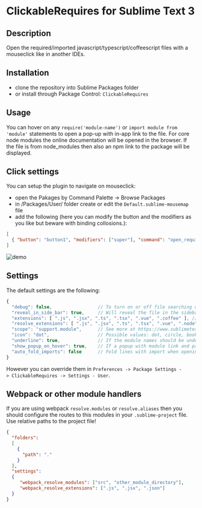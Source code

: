 # ClickableRequires for Sublime Text 3

## Description
Open the required/imported javascript/typescript/coffeescript files with a mouseclick like in another IDEs.

## Installation
* clone the repository into Sublime Packages folder
* or install through Package Control: `ClickableRequires`

## Usage
You can hover on any `require('module-name')` or `import module from 'module'` statements to open a pop-up with in-app link to the file.
For core node modules the online documentation will be opened in the browser.
If the file is from node_modules then also an npm link to the package will be displayed.

## Click settings
You can setup the plugin to navigate on mouseclick:
 * open the Pakages by Command Palette -> Browse Packages
 * in /Packages/User/ folder create or edit the `Default.sublime-mousemap` file
 * add the following (here you can modify the button and the modifiers as you like but beware with binding collosions.):

```json
[
  { "button": "button1", "modifiers": ["super"], "command": "open_require_under_cursor", "press_command": "drag_select" }
]
```

![demo](./demo.gif)

## Settings

The default settings are the following:

```javascript
{
  "debug": false,                 // To turn on or off file searching debug logs
  "reveal_in_side_bar": true,     // Will reveal the file in the sidebar
  "extensions": [ ".js", ".jsx", ".ts", ".tsx", ".vue", ".coffee" ], // Allowed file extensions to search for import and require statements
  "resolve_extensions": [ ".js", ".jsx", ".ts", ".tsx", ".vue", ".node", ".json", ".coffee" ], // The module finder will try to resolve to these extensions when searching without concrete extension
  "scope": "support.module",      // See more at https://www.sublimetext.com/docs/3/scope_naming.html
  "icon": "dot",                  // Possible values: dot, circle, bookmark and cross. Empty string for hidden icon.
  "underline": true,              // If the module names should be underlined
  "show_popup_on_hover": true,    // If a popup with module link and path should appear on hovering the require statement
  "auto_fold_imports": false      // Fold lines with import when opening file
}
```

However you can override them in `Preferences -> Package Settings -> ClickableRequires -> Settings - User`.

## Webpack or other module handlers

If you are using webpack `resolve.modules` or `resolve.aliases` then you should configure the routes to this modules in your `.sublime-project` file.
Use relative paths to the project file!

```json
{
  "folders":
  [
    {
      "path": "."
    }
  ],
  "settings":
  {
     "webpack_resolve_modules": ["src", "other_module_directory"],
     "webpack_resolve_extensions": [".js", ".jsx", ".json"]
  }
}
```
